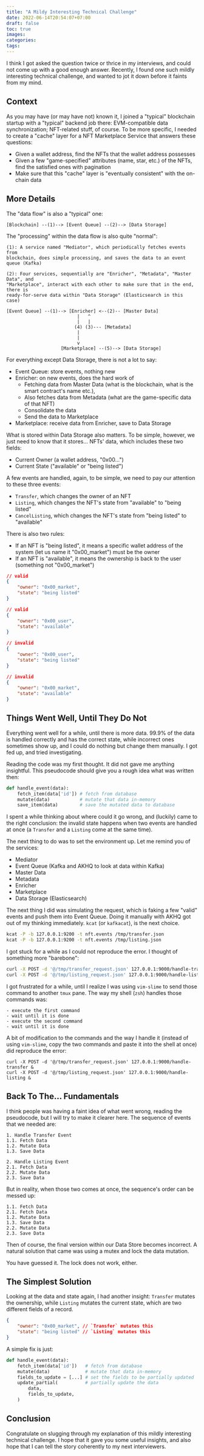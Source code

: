 ```yaml
---
title: "A Mildy Interesting Technical Challenge"
date: 2022-06-14T20:54:07+07:00
draft: false
toc: true
images:
categories:
tags:
---
```


I think I got asked the question twice or thrice in my interviews, and could not
come up with a good enough answer. Recently, I found one such mildly interesting
technical challenge, and wanted to jot it down before it faints from my mind.

## Context

As you may have (or may have not) known it, I joined a "typical" blockchain
startup with a "typical" backend job there: EVM-compatible data synchronization;
NFT-related stuff, of course. To be more specific, I needed to create a "cache"
layer for a NFT Marketplace Service that answers these questions:

- Given a wallet address, find the NFTs that the wallet address possesses
- Given a few "game-specified" attributes (name, star, etc.) of the NFTs, find
  the satisfied ones with pagination
- Make sure that this "cache" layer is "eventually consistent" with the on-chain
  data

## More Details

The "data flow" is also a "typical" one:

```
[Blockchain] --(1)--> [Event Queue] --(2)--> [Data Storage]
```

The "processing" within the data flow is also quite "normal":

```
(1): A service named "Mediator", which periodically fetches events from
blockchain, does simple processing, and saves the data to an event queue (Kafka)

(2): Four services, sequentially are "Enricher", "Metadata", "Master Data", and
"Marketplace", interact with each other to make sure that in the end, there is
ready-for-serve data within "Data Storage" (Elasticsearch in this case)

[Event Queue] --(1)--> [Enricher] <--(2)-- [Master Data]
                          |   ^
                          |   |
                         (4) (3)--- [Metadata]
                          |
                          |
                          v
                    [Marketplace] --(5)--> [Data Storage]

```

For everything except Data Storage, there is not a lot to say:

- Event Queue: store events, nothing new
- Enricher: on new events, does the hard work of
  - Fetching data from Master Data (what is the blockchain, what is the smart
    contract's name etc.),
  - Also fetches data from Metadata (what are the game-specific data of that
    NFT)
  - Consolidate the data
  - Send the data to Marketplace
- Marketplace: receive data from Enricher, save to Data Storage

What is stored within Data Storage also matters. To be simple, however, we just
need to know that it stores... NFTs' data, which includes these two fields:

- Current Owner (a wallet address, "0x00...")
- Current State ("available" or "being listed")

A few events are handled, again, to be simple, we need to pay our attention to
these three events:

- `Transfer`, which changes the owner of an NFT
- `Listing`, which changes the NFT's state from "available" to "being listed"
- `CancelListing`, which changes the NFT's state from "being listed" to
  "available"

There is also two rules:

- If an NFT is "being listed", it means a specific wallet address of the system
  (let us name it "0x00_market") must be the owner
- If an NFT is "available", it means the ownership is back to the user
  (something not "0x00_market")

```json
// valid
{
    "owner": "0x00_market",
    "state": "being listed"
}

// valid
{
    "owner": "0x00_user",
    "state": "available"
}

// invalid
{
    "owner": "0x00_user",
    "state": "being listed"
}

// invalid
{
    "owner": "0x00_market",
    "state": "available"
}
```

## Things Went Well, Until They Do Not

Everything went well for a while, until there is more data. 99.9% of the data is
handled correctly and has the correct state, while incorrect ones sometimes show
up, and I could do nothing but change them manually. I got fed up, and tried
investigating.

Reading the code was my first thought. It did not gave me anything insightful.
This pseudocode should give you a rough idea what was written then:

```python
def handle_event(data):
    fetch_item(data['id']) # fetch from database
    mutate(data)           # mutate that data in-memory
    save_item(data)        # save the mutated data to database
```

I spent a while thinking about where could it go wrong, and (luckily) came to
the right conclusion: the invalid state happens when two events are handled at
once (a `Transfer` and a `Listing` come at the same time).

The next thing to do was to set the environment up. Let me remind you of the
services:

- Mediator
- Event Queue (Kafka and AKHQ to look at data within Kafka)
- Master Data
- Metadata
- Enricher
- Marketplace
- Data Storage (Elasticsearch)

The next thing I did was simulating the request, which is faking a few
"valid" events and push them into Event Queue. Doing it manually with AKHQ got
out of my thinking immediately. `kcat` (or `kafkacat`), is the next choice.

```bash
kcat -P -b 127.0.0.1:9200 -t nft.events /tmp/transfer.json
kcat -P -b 127.0.0.1:9200 -t nft.events /tmp/listing.json
```

I got stuck for a while as I could not reproduce the error. I thought of
something more "barebone":

```bash
curl -X POST -d '@/tmp/transfer_request.json' 127.0.0.1:9000/handle-transfer
curl -X POST -d '@/tmp/listing_request.json' 127.0.0.1:9000/handle-listing
```

I got frustrated for a while, until I realize I was using `vim-slime` to send
those command to another `tmux` pane. The way my shell (`zsh`) handles those
commands was:

```
- execute the first command
- wait until it is done
- execute the second command
- wait until it is done
```

A bit of modification to the commands and the way I handle it (instead of using
`vim-slime`, copy the two commands and paste it into the shell at once) did
reproduce the error:

```
curl -X POST -d '@/tmp/transfer_request.json' 127.0.0.1:9000/handle-transfer &
curl -X POST -d '@/tmp/listing_request.json' 127.0.0.1:9000/handle-listing &
```

## Back To The... Fundamentals

I think people was having a faint idea of what went wrong, reading the
pseudocode, but I will try to make it clearer here. The sequence of events that
we needed are:

```
1. Handle Transfer Event
1.1. Fetch Data
1.2. Mutate Data
1.3. Save Data

2. Handle Listing Event
2.1. Fetch Data
2.2. Mutate Data
2.3. Save Data
```

But in reality, when those two comes at once, the sequence's order can be messed
up:

```
1.1. Fetch Data
2.1. Fetch Data
1.2. Mutate Data
1.3. Save Data
2.2. Mutate Data
2.3. Save Data
```

Then of course, the final version within our Data Store becomes incorrect. A
natural solution that came was using a mutex and lock the data mutation.

You have guessed it. The lock does not work, either.

## The Simplest Solution

Looking at the data and state again, I had another insight: `Transfer` mutates
the ownership, while `Listing` mutates the current state, which are two
different fields of a record.

```json
{
    "owner": "0x00_market", // `Transfer` mutates this
    "state": "being listed" // `Listing` mutates this
}
```

A simple fix is just:

```python
def handle_event(data):
    fetch_item(data['id'])   # fetch from database
    mutate(data)             # mutate that data in-memory
    fields_to_update = [...] # set the fields to be partially updated
    update_partial(          # partially update the data
        data,
        fields_to_update,
    )
```

## Conclusion

Congratulate on slugging through my explanation of this mildly interesting
technical challenge. I hope that it gave you some useful insights, and also hope
that I can tell the story coherently to my next interviewers.

